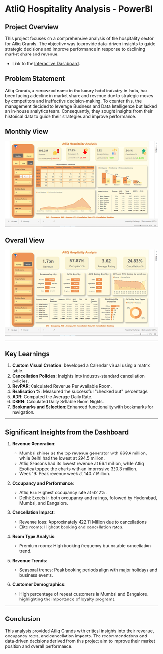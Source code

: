 # AtliQ Hospitality Analysis - PowerBI

## Project Overview

This project focuses on a comprehensive analysis of the hospitality sector for Atliq Grands. The objective was to provide data-driven insights to guide strategic decisions and improve performance in response to declining market share and revenue.

- Link to the [Interactive Dashboard](https://app.powerbi.com/view?r=eyJrIjoiNmQxNDBmMGYtOWM2Ni00ZjYyLWFiNjgtNTZhOWYyYjM4MWI1IiwidCI6ImM2ZTU0OWIzLTVmNDUtNDAzMi1hYWU5LWQ0MjQ0ZGM1YjJjNCJ9).


## Problem Statement

Atliq Grands, a renowned name in the luxury hotel industry in India, has been facing a decline in market share and revenue due to strategic moves by competitors and ineffective decision-making. To counter this, the management decided to leverage Business and Data Intelligence but lacked an in-house analytics team. Consequently, they sought insights from their historical data to guide their strategies and improve performance.



## Monthly View

<img src="Files/Monthly.gif" class="center">


## Overall View

<img src="Files/Overall.gif" class="center">



---

## Key Learnings

1. **Custom Visual Creation**: Developed a Calendar visual using a matrix table.
2. **Cancellation Policies**: Insights into industry-standard cancellation policies.
3. **RevPAR**: Calculated Revenue Per Available Room.
4. **Realisation %**: Measured the successful "checked out" percentage.
5. **ADR**: Computed the Average Daily Rate.
6. **DSRN**: Calculated Daily Sellable Room Nights.
7. **Bookmarks and Selection**: Enhanced functionality with bookmarks for navigation.

---


## Significant Insights from the Dashboard

1. **Revenue Generation**:
   - Mumbai shines as the top revenue generator with 668.6 million, while Delhi had the lowest at 294.5 million.
   - Atliq Seasons had its lowest revenue at 66.1 million, while Atliq Exotica topped the charts with an impressive 320.3 million.
   - Week 19: Peak revenue week at 140.7 Million.
   
2. **Occupancy and Performance**:
   - Atliq Blu: Highest occupancy rate at 62.2%.
   - Delhi: Excels in both occupancy and ratings, followed by Hyderabad, Mumbai, and Bangalore.

3. **Cancellation Impact**:
   - Revenue loss: Approximately 422.11 Million due to cancellations.
   - Elite rooms: Highest booking and cancellation rates.

4. **Room Type Analysis**:
   - Premium rooms: High booking frequency but notable cancellation trend.
   
5. **Revenue Trends**:
   - Seasonal trends: Peak booking periods align with major holidays and business events.

6. **Customer Demographics**:
   - High percentage of repeat customers in Mumbai and Bangalore, highlighting the importance of loyalty programs.

---



## Conclusion

This analysis provided Atliq Grands with critical insights into their revenue, occupancy rates, and cancellation impacts. The recommendations and data-driven decisions derived from this project aim to improve their market position and overall performance.
